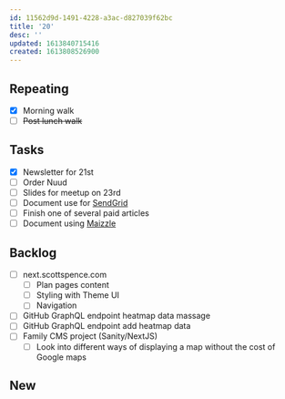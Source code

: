 ```yaml
---
id: 11562d9d-1491-4228-a3ac-d827039f62bc
title: '20'
desc: ''
updated: 1613840715416
created: 1613808526900
---
```


## Repeating

- [x] Morning walk
- [ ] ~~Post lunch walk~~

## Tasks

- [x] Newsletter for 21st
- [ ] Order Nuud
- [ ] Slides for meetup on 23rd
- [ ] Document use for [SendGrid]
- [ ] Finish one of several paid articles
- [ ] Document using [Maizzle]

## Backlog

- [ ] next.scottspence.com
  - [ ] Plan pages content
  - [ ] Styling with Theme UI
  - [ ] Navigation
- [ ] GitHub GraphQL endpoint heatmap data massage
- [ ] GitHub GraphQL endpoint add heatmap data
- [ ] Family CMS project (Sanity/NextJS)
  - [ ] Look into different ways of displaying a map without the cost
        of Google maps

## New

<!-- Links -->

[maizzle]: https://maizzle.com/
[sendgrid]: https://app.sendgrid.com
